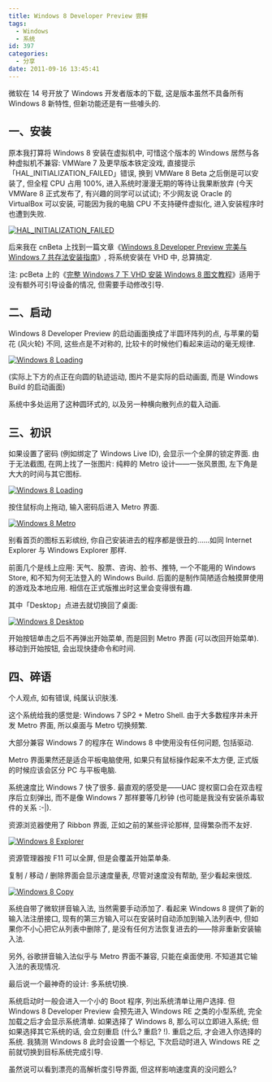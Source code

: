 ```yaml
---
title: Windows 8 Developer Preview 尝鲜
tags:
  - Windows
  - 系统
id: 397
categories:
  - 分享
date: 2011-09-16 13:45:41
---
```


微软在 14 号开放了 Windows 开发者版本的下载, 这是版本虽然不具备所有 Windows 8 新特性, 但新功能还是有一些噱头的.

## 一、安装

原本我打算将 Windows 8 安装在虚拟机中, 可惜这个版本的 Windows 居然与各种虚拟机不兼容: VMWare 7 及更早版本铁定没戏, 直接提示「HAL_INITIALIZATION_FAILED」错误, 换到 VMWare 8 Beta 之后倒是可以安装了, 但全程 CPU 占用 100%, 进入系统时漫漫无期的等待让我果断放弃 (今天 VMWare 8 正式发布了, 有兴趣的同学可以试试); 不少网友说 Oracle 的 VirtualBox 可以安装, 可能因为我的电脑 CPU 不支持硬件虚拟化, 进入安装程序时也遭到失败.

[![HAL_INITIALIZATION_FAILED](//img.beamnote.com/2011/HAL_INITIALIZATION_FAILED.jpg)](//img.beamnote.com/2011/HAL_INITIALIZATION_FAILED.jpg)<!-- more -->

后来我在 cnBeta 上找到一篇文章《[Windows 8 Developer Preview 完美与 Windows 7 共存法安装指南](http://cnbeta.com/articles/155176.htm)》, 将系统安装在 VHD 中, 总算搞定.

注: pcBeta 上的《[完整 Windows 7 下 VHD 安装 Windows 8 图文教程](http://bbs.pcbeta.com/viewthread-916774-1-1.html)》适用于没有额外可引导设备的情况, 但需要手动修改引导.

## 二、启动

Windows 8 Developer Preview 的启动画面换成了半圆环阵列的点, 与苹果的菊花 (风火轮) 不同, 这些点是不对称的, 比较卡的时候他们看起来运动的毫无规律.

[![Windows 8 Loading](//img.beamnote.com/2011/windows8-loading.png)](//img.beamnote.com/2011/windows8-loading.png)

 (实际上下方的点正在向圆的轨迹运动, 图片不是实际的启动画面, 而是 Windows Build 的启动画面)

系统中多处运用了这种圆环式的, 以及另一种横向散列点的载入动画.

## 三、初识

如果设置了密码 (例如绑定了 Windows Live ID), 会显示一个全屏的锁定界面. 由于无法截图, 在网上找了一张图片: 纯粹的 Metro 设计——一张风景图, 左下角是大大的时间与其它图标.

[![Windows 8 Loading](//img.beamnote.com/2011/windows8-lockscreen.jpg)](//img.beamnote.com/2011/windows8-lockscreen.jpg)

按住鼠标向上拖动, 输入密码后进入 Metro 界面.

[![Windows 8 Metro](//img.beamnote.com/2011/windows8-metro.jpg)](//img.beamnote.com/2011/windows8-metro.jpg)

别看首页的图标五彩缤纷, 你自己安装进去的程序都是很丑的……如同 Internet Explorer 与 Windows Explorer 那样.

前面几个是线上应用: 天气、股票、咨询、脸书、推特, 一个不能用的 Windows Store, 和不知为何无法登入的 Windows Build. 后面的是制作简陋适合触摸屏使用的游戏及本地应用. 相信在正式版推出时这里会变得很有趣.

其中「Desktop」点进去就切换回了桌面:

[![Windows 8 Desktop](//img.beamnote.com/2011/windows8-desktop.jpg)](//img.beamnote.com/2011/windows8-desktop.jpg)

开始按钮单击之后不再弹出开始菜单, 而是回到 Metro 界面 (可以改回开始菜单). 移动到开始按钮, 会出现快捷命令和时间.

## 四、碎语

个人观点, 如有错误, 纯属认识肤浅.

这个系统给我的感觉是: Windows 7 SP2 + Metro Shell. 由于大多数程序并未开发 Metro 界面, 所以桌面与 Metro 切换频繁.

大部分兼容 Windows 7 的程序在 Windows 8 中使用没有任何问题, 包括驱动.

Metro 界面果然还是适合平板电脑使用, 如果只有鼠标操作起来不太方便, 正式版的时候应该会区分 PC 与平板电脑.

系统速度比 Windows 7 快了很多. 最直观的感受是——UAC 提权窗口会在双击程序后立刻弹出, 而不是像 Windows 7 那样要等几秒钟 (也可能是我没有安装杀毒软件的关系 :-|).

资源浏览器使用了 Ribbon 界面, 正如之前的某些评论那样, 显得繁杂而不友好.

[![Windows 8 Explorer](//img.beamnote.com/2011/windows8-explorer.jpg)](//img.beamnote.com/2011/windows8-explorer.jpg)

资源管理器按 F11 可以全屏, 但是会覆盖开始菜单条.

复制 / 移动 / 删除界面会显示速度量表, 尽管对速度没有帮助, 至少看起来很炫.

[![Windows 8 Copy](//img.beamnote.com/2011/windows8-copy.png)](//img.beamnote.com/2011/windows8-copy.png)

系统自带了微软拼音输入法, 当然需要手动添加了. 看起来 Windows 8 提供了新的输入法注册接口, 现有的第三方输入可以在安装时自动添加到输入法列表中, 但如果你不小心把它从列表中删除了, 是没有任何方法恢复进去的——除非重新安装输入法.

另外, 谷歌拼音输入法似乎与 Metro 界面不兼容, 只能在桌面使用. 不知道其它输入法的表现情况.

最后说一个最神奇的设计: 多系统切换.

系统启动时一般会进入一个小的 Boot 程序, 列出系统清单让用户选择. 但 Windows 8 Developer Preview 会预先进入 Windows RE 之类的小型系统, 完全加载之后才会显示系统清单. 如果选择了 Windows 8, 那么可以立即进入系统; 但如果选择其它系统的话, 会立刻重启 (什么? 重启? \!). 重启之后, 才会进入你选择的系统. 我猜测 Windows 8 此时会设置一个标记, 下次启动时进入 Windows RE 之前就切换到目标系统完成引导.

虽然说可以看到漂亮的高解析度引导界面, 但这样影响速度真的没问题么?
